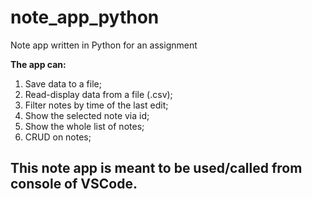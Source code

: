 # note_app_python
Note app written in Python for an assignment

**The app can:**
1. Save data to a file;
2. Read-display data from a file (.csv);
3. Filter notes by time of the last edit;
4. Show the selected note via id;
5. Show the whole list of notes;
6. CRUD on notes;


## This note app is meant to be used/called from console of VSCode.

